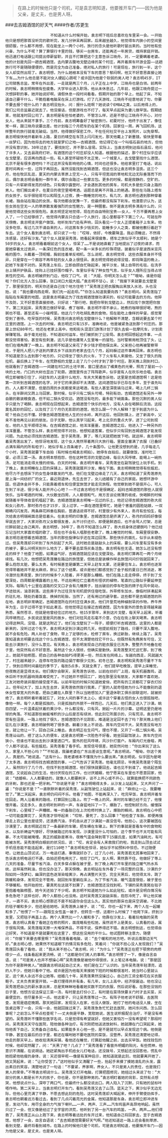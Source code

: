 > 在路上的时候他只是个司机，可是袁志明知道，他要推开车门——因为他是父亲，是丈夫，也是男人呀。

###去吉姆酒馆的好天气
####作者/苏更生

						不知道从什么时候开始，袁志明下班后总喜欢在车里呆一会。一开始他只是想把那首没听完的歌听完，发几分钟呆再回家。后来越坐越久，他觉得车内狭小的空间里很舒服，什么都不用想，现在能坐上一两个小时。旅行的念头是他听歌时冒出来的。当时他有些兴奋，为什么不呢？算了算银行卡里的钱，够买一台房车，还能再还一年房贷，维持家庭开销。他迅速打电话跟公司提出停薪留职，并且不打算把这个主意告诉江晓舟，对，一定要瞒着老婆。他的计划是先回一趟吉姆酒馆，去内蒙古腹地戈壁边缘的某个村庄，再开着房车环游全国——这趟旅行可不是随随便便的，而是完全为自己准备，绝对私人的旅行！可是现在，旅行到一半，这个女人却突然出现了。袁志明想，为什么她根本没有下车的意思？郁闷啊，他又不好意思直接让她下车……为什么他总是不能对女人硬起心肠呢？或许因为他是个软弱的男人吧？袁志明45岁，IT公司销售总监，常年在外出差，一走就是两三个月，儿子正在上中学，江晓舟也是白领。前两年的时候，袁志明稍微有些疲惫。大学毕业进入职场，他从未休息过。几年前，他跟江晓舟提过一次想辞职的事，她开始说好啊，请假休息一段时间看看。假期开始的那个早上，他起了床，不知道自己要干什么，干脆抱着电脑呆在床上打游戏。打了几天游戏，江晓舟不经意地说了句，你要不要去报个班什么的？袁志明没抬头，问：报什么班啊？她说读个EMBA之类，以后用得上的，我们公司总监最近就去了。他没接话，但是游戏也不打了，每天早点起床为妻儿做早饭。假期结束，他就准时回公司了。袁志明是有些怕老婆的，不管怎么样，还是不想让江晓舟不开心，对付女人，他从来就不拿手。三个月前，袁志明筹备好了秘密旅行。初夏时分，他终于出发了，像往常一样，跟江晓舟说要出差。他计划每三个月把车扔在某个机场，回家住一周，再飞回机场，这样整年的旅行就毫无破绽。当然，他得做好保密工作，不在任何社交平台上发照片，以免穿帮。袁志明愉快地开着新车上路，夏日的晴空在车顶上闪闪发光，那天他戴上了新墨镜，愉快里带着一丝梦幻，因为他将去的地方就是梦幻之地——吉姆酒馆。他记得它在一个叫临石县的地方，但他并没有意识到，30年过去了，要找到它，并不那么容易。实际上，当袁志明到达临石县后，他问了许多人，又去县政府打听，有酒馆的这个村庄却没人知道。根据他的描述，那个村庄似乎应该在戈壁里，应该再向西走一些。有人甚至怀疑他不太正常，一个城里人，去戈壁里找什么酒馆，北京不是有很多酒吧吗？不过这并没有影响他的心情，时间也还很多。他给家里打了电话，说出差时间再长一些，过阵子再回去。虽然没能找到吉姆酒馆，但这也没让袁志明多沮丧。这三个月，他在牧区乱逛，夏天的内蒙古草原上空无一人，只有平坦宽阔的草地和无边无际垂落而下的云，偶尔袁志明会看到一群牛羊，偶尔会路过一些蒙古包。更多的时候，都是寂静的，空旷的，只有一片崭新得发亮的绿色。只有偶尔露营时，才会遇到其他的房车，司机大多是些只身上路的男人。他们搬出桌子，在夏日的夜空里喝啤酒，话题总是离不开路上的艳遇。那些在马路上搭车的女孩子，似乎很轻易可以和陌生人过夜，换一晚睡觉的地方。有几次，袁志明也遇到那种穿着长裙，独自站在路边的女孩，每次他都会犹豫一下，但最终都没有踩下刹车。他潜意识认为，这些女孩在空无一人的草原散发着强烈的女性魅力，是一种圈套。倒不是袁志明多清高什么的，只是他觉得这些女孩很危险。袁志明坚定地觉得，现在的自由特别宝贵——女人，千万不要再惹上女人了，一个已经够烦了。他觉得内蒙古只合适一个人旅行，连心里都容不下第二个人。可就在昨天傍晚，袁志明支开窗户做饭。他听到车门处有声响，回头看见一个女人正提着箱子上车来。他没多吃惊，有过几次不请自来的人，问这房车多少钱买的，能睡多少人之类，都被他敷衍着赶下车去。这个女人看到袁志明，却只说了一句：“哎呀，侬好，今晚要降温，我必须睡这，不然得冻感冒。还好有沙发。”这个女人就是吴秀莲。她看起来很疲惫，搭车之旅似乎不太顺利，她是个50岁的女人。袁志明看着眼前这个女人，惊呆了……不是说她直截了当地提出了过夜的请求，而是她穿着太过诡异，一条深红色的连衣裙，配一条一米多长的珍珠项链，披着似乎是波西米亚风格的围巾，头戴着一顶呢帽，胸前挂着单反相机。怎么说呢，袁志明觉得，这些衣服本身并不怪异，只是穿在一个面容不再年轻的女人身上很怪异。袁志明觉得她说得没错，即将降温的晚上，赶她下车是不对的。吴秀莲上车后，立即自顾自忙碌起来，摊平沙发，铺上自带的毛毯，在洗手台上铺开护肤品，挂钩上已挂好围巾帽子。车里似乎有了种女性气息，似乎女人理所应当得占领男性的空间。袁志明被挤到门边，他叹了口气，说：“大姐，你明天怎么走？”“哦呦，谁是你姐啦？你们北方人怎么回事，张口闭口大姐大姐。”袁志明不甘心，说：“我接下来就要去戈壁里了，那里很苦的，明天你还是自己找个地方住吧？”吴秀莲正把衣服掏出来放入水池，头也没抬，说：“我也要向西走啊，我们先一起走呗。”“你怎么知道我要向西？”袁志明问。吴秀莲指了指贴在车厢里的地图，这是袁志明最近为了找吉姆酒馆做功课买的，标记可能要去的方向。他猝不及防，又不好意思直接拒绝，只好说：“那行吧，我把你带到戈壁边上，然后找个旅馆把你放下。第二天起床，吴秀莲已做好早餐，煮了咖啡。袁志明不得不承认，她煮的咖啡很好喝，熬的粥也不错，甚至还有一小碟榨菜。他这几个月吃胡乱煮的食物，现在能吃上像样的早餐，感觉胃受到了善待。吃早饭的时候，吴秀莲问袁志明去戈壁做什么？他解释不清楚，含糊说要去某个村庄里的酒馆。上一次去的时候，袁志明还只有15岁。准确地说，他是被紧急送到那个村庄的。那是上世纪80年代，他还在老家上高中。他和街头混混们游荡计划了很久去偷一批摩托车，计划卖掉赚笔钱。由于毫无经验，不知道如何运车，他们被抓到了公安局。袁志明回想起这件事，一点都没觉得害怕，甚至有些刺激，这几乎是他庸常人生里唯一的冒险。当时警察用枪顶住了头，让他们在墙角蹲了一晚上。袁志明不知道父亲花了多少钱才把他保出来。父亲担心他再被警察带走，于是托人把儿子送到内蒙古乡下战友的老家去住几个月，起码躲过这件事再回来。袁志明也不知道是怎么去到那个地方的，只记得坐了很久的火车，下了火车有人来接他，又坐了很久的拖拉机，最后换上了牛车，在荒野般的戈壁上走了几个小时才到了那个村庄。那天晚上刚到村口，他就看到了吉姆酒馆——一间建在村口的土坯平房，窗口里透出了橘黄色的光晕，照亮了屋前一小块的土地，门口的大树也显出了轮廓。酒馆里传出了阵阵歌声，似乎是有人在欢乐地合唱。袁志明立即被吸引住了，问赶车的人这是什么地方，车夫大笑着告诉他，这里是吉姆酒馆啊！这是他第一次听到吉姆酒馆的名字，对于它的来源却不太清楚。这间酒馆似乎已存在多年，至于谁先叫的，人人都不清楚，但是四周的乡民都爱来这喝酒，有些人甚至深夜骑马过来，喝上几杯二锅头，在半醉间又跨上马回家。那时候，似乎只有二锅头可喝，特别有劲，吉姆酒馆还有另外一种自酿的散装粮食酒，但不如二锅头受欢迎。酒馆没有吃的，最多能下碗面条。那些沉默的男人似乎只是为了喝醉。袁志明现在回想起来，吉姆酒馆个快乐的地方，没有人会在喝醉后流泪。这段莫名其妙的回忆，以及找了三个月仍无影踪的酒馆，他怎么跟一个外人解释？至于到底为什么呢？他自己也不懂。好像吉姆酒馆是他人生的分水岭，离开这后，他回到镇上，进了新高中，父亲不准他再见以前的朋友。日子无聊，他认真学习起来，考上北京的重点大学，进了公司到现在，他的人生平顺得乏味。在吉姆酒馆之前，他浑浑噩噩，吉姆酒馆之后，他进入了一种另外的浑浑噩噩。不管怎么样，袁志明觉得不对劲，他想知道答案，但似乎只有回到吉姆酒馆才能发现问题。为此他必须找到吉姆酒馆。至于吴秀莲，算了，等几天就把她放下吧。就这样，袁志明带着吴秀莲出发了。他惊讶地发现，这个女人竟然带着两只大旅行箱，里面全塞满了衣服（已叠好占满车厢内的所有柜子），她似乎有上百条裙子，几十条围巾。让他更没想到的是，几乎每走几个小时，吴秀莲就要下车自拍（有时候也喊袁志明拍）。她停车自拍后，就要做饭，准时吃三餐，必须三菜一汤。袁志明本想抱怨，但在这种荒凉的戈壁边缘，每日大风呼啸，能喝上一碗热汤，足可抵消走得太慢的烦恼。白天的时候，袁志明开着车，吴秀莲坐在副驾驶位上玩手机。到了晚上，袁志明睡在上层的床铺上，吴秀莲就展开沙发，睡在下面。袁志明稍微觉得有些尴尬，他尽力不去想床下的女性身体散发的气息。他们在戈壁边缘走了几天，袁志明知道了吴秀莲原先是上海一间纺织厂的女工，最近刚退休，先生去世了，女儿结婚有了自己的家庭。她想环游中国，但退休金并不多，只能靠着搭车和住便宜旅馆才能走完旅程。他觉察到她不是很开心，可人生到了半途，很少有人能开开心心吧？——不过袁志明也不是很确定，起码吉姆酒馆的那些人就很快乐。当年喝酒的时候，大伙散坐四周，人人都很和气，用方言谈论微薄的收成，快喝醉的时候就随着半导体收音机唱起了歌。吉姆酒馆是袁志明唯一见过的乐土，他还记得吉姆酒馆的弥大叔和女儿弥月，那时弥月也才15岁，没上过学，一直在酒馆里帮忙，她是个害羞的圆脸姑娘，一双眼睛闪闪发亮，两条麻花辫垂在胸前，普通话说得不好。村里很少有外来人，弥月有些怕生，每次给袁志明端碗面总是低着头。在袁志明的印象里，吉姆酒馆总是挤满了人，弥月的妈妈好像很早就去世了，大家对弥月父女都很友善，从不讨价还价。即便是醉酒后，也不会骂人打架，总是烂醉前就让自己离开。袁志明想，30年了，弥月不知道怎么样了，弥大叔身体还硬朗吗？他已经忘记当时大家喜欢唱的歌了，现在也不会有人唱那些老歌了。晚上睡觉的时候，车厢里很安静，袁志明总是想着吉姆酒馆，当年的那些旋律似乎还在耳边回荡，那些快乐的面孔，似乎从未褪色过。但吴秀莲却只听到了车外刮起了大风，这时她总是敲敲头上的床板，要么问车里有没有多余的被子，要么问明天到什么地方了，要不要去菜场买条活鱼。袁志明有些无语，她怎么还没有想走的样子？他查了地图，如果运气好，吉姆酒馆就应该在戈壁深处。袁志明打算再花一两个月继续找。有几次，他想把吴秀莲撇在路边的旅馆里，但她总是装模作样去旅馆问问价钱就回来了，要么抱怨太脏，要么太贵，有时候甚至是嫌第二天早上赶车太累，还是要住车上。袁志明也逐渐觉得带着她并不是太麻烦，默认了这个结果。或许是他们都感觉到了金子般的夏日已然消逝，寒冷潜伏在黑夜里，旅行的时候多个人陪着，并不是那么糟糕。他们在路上走走停停，终于到了戈壁深处，四周都是裸露着的土地，不远处稀拉伫立着奇形怪状的植物，笔直的公路似乎要延伸至天际。每隔几十公里在道路的交叉口才会有几幢房子，挂出破旧的停车吃饭的牌子在风中晃动，字迹拙劣，油漆剥落。这些房子为过往货车司机提供住宿吃饭，外带修车加水，像临时拼凑起来的驻扎地，随处扔着饭盒、换掉的轮胎，当然了，还有用过的避孕套。这些都不是吉姆酒馆的所在地，袁志明非常确定。吉姆酒馆所在的村庄住满乡民，他们开垦荒地种植耐旱的作物，养牛养羊为生，日子过得不至于如此凑活。但他觉得正在接近吉姆酒馆，因为车窗外的景色变得越来越熟悉，虽然苍凉，但就是他曾经住过的地方。他15岁那年，来到这片戈壁，每天早上起来，听着风呼啸而过。乡民说这里是风的故乡，他们对狂风走石毫不介意，仍在在街上聊天喝茶。袁志明记得这种风，没错，就是这附近了。他们在戈壁玩了一阵子，顺便打听吉姆酒馆。这里的人都是新来的，没听过这个名字。袁志明决定到沙漠边转几天，他提前规划了路线，只要不深入腹地，就不会有危险。两人补给了食物，带上了足够的水，检修了房车，换过新胎，继续上路了。吴秀莲知道袁志明要去找这个什么吉姆酒馆，但不太清楚他找它干什么，但既然有免费房车可住，又能去沙漠旅行，没什么意见。有天晚上，袁志明发现自己的脏衣服全已洗净，整整齐齐地叠在柜子里，他突然有点不好意思。虽然这个女人很烦，但确实是勤快。吴秀莲整天忙这忙那，到了晚上，她就开始修图，把自己的各种自拍PS得更美一些，然后发在网络上。车越向西走，风就越大了，村庄越来越少，连停车吃饭的路边餐厅都很少见到。初冬已至，袁志明和吴秀莲尽量不下车了，快到日照时间最短的季节了，每到5点多，天就全黑了，他们提早吃晚饭，提早上床睡觉，但夜晚还是显得太长。他们偶尔会聊天，吴秀莲告诉他，以前在纺织厂上班，每天机器轰鸣，退休后听不到机器响简直难受死了。不过她并不想回工厂，她在那里没有朋友，大家都不喜欢她，工友对她奇装异服的接受度不高。以前年轻的时候只知道她爱俏，把所有的工资都花了穿衣打扮上。但年纪大了，加上先生去世，吴秀莲依然我行我素，厂里的人就奇怪她为什么不能像别的退休女性穿宽大的外套，把自己藏在人群里？所以当她想加入厂里退休职工俱乐部联谊时，就被拒绝了。袁志明听着听着就忘了，对女人间的事不太上心，或许这个穿着古怪的女人也很孤独吧，像他一样。每个人都是孤独的，只是孤独的外貌不一样而已。几天后，他们真正进入了沙漠。眺目四望，一片温柔起伏着的黄沙中，什么都没有，只有风，掀起一片片的沙幕，证明这里仍是地球的角落。不知道那些蜿蜒堆积的沙山后是否有绿洲，但此刻它所展示的，只有荒凉。袁志明不禁有些沮丧，一路上他找了很久，吉姆酒馆仍不见踪影，难道是注定回不去了吗？那天晚上他们驻扎在沙漠里，袁志明破例喝了很多酒，躺着沙发上不说话。房车内空间不大，吴秀莲没有地方坐，就让他让一下，回自己床上睡去。袁志明正在生闷气，理也不理，又开了一瓶二锅头喝。吴秀莲讪讪的，搭了这么久的便车，这是袁志明第一次脸色不好看，她坐回副驾驶上。房车内空间狭小，但谁也不能出去到沙漠里透口气，窗外的狂风呼啸，风沙扑打窗户。车厢内灯光昏暗，两个人都不说话，有些尴尬。吴秀莲看了看手机，发现信号很差，她突然问他：“你出来玩了这么久，家里人不担心吗？”“不知道，我骗老婆在广东出差谈生意呢。”袁志明说。“喔呦，你这个男人，真是的。”她说道。“这有什么，我老婆根本不懂我为什么要出来。”袁志明说。似乎因为是喝了太多酒，袁志明将找吉姆酒馆的事，一口气告诉了吴秀莲。他毫无顾忌，毕竟吴秀莲是个陌生人，虽然同行了几个月，但找不到吉姆酒馆，他们很快就要回去，谁也见不到谁了。他说起吉姆酒馆，又说起自己的生活，他讨厌现在的工作，也讨厌婚姻，他宁愿呆在车里也不愿意回家，他说：“结婚嘛，人人都要结的，就像人人都要刷牙，谈不上开心或不开心，就算能换把不同颜色的牙刷，那也还是一把牙刷。”“你说是不是？”袁志明喝得太多，从沙发上站起来，又大声问了一遍：“你说是不是？”一直默默听着的吴秀莲，从副驾驶位上站起来，说：“麻烦让一让，我要睡觉了。”第二天起床，袁志明仍闷闷不乐。他看了地图，不能再深入了。吃完早饭，袁志明开着车往回走。两人沿着来的路线，打算回到公路上。吹了一晚上的风，来时的车辙已经不见了，他慢慢开着。没走多久，袁志明听到砰的一声，车身猛地抖了一下，爆胎了。他控制好方向，缓慢踩下刹车，心里喊了一声糟糕，唯一的备胎已在上次检修时换上了。爆胎的瞬间，袁志明在心中把一切可能盘算完了，吴秀莲才惊呼起来：“哎呀，要死了，怎么回事？”他检查了车胎，即便再强撑走上百公里也是徒劳，还浪费汽油，手机自从进了沙漠就一直没信号。他担心，这次要被困在沙漠里了。袁志明就近找了一条最新的车辙，把车横在车辙上。剩下的事就是查看车中的食物和水，以及祈祷运气够好，尽快被路过的车发现。沙漠里没什么可怕的，这个季节也不太可能有风暴，不太可能被掩埋。真正的威胁是寒冷，夜晚气温会降到零下15摄氏度，如果汽油耗光，有可能被冻死。吴秀莲明白眼前的状况后，说：“哎，肯定会有人来救我们的啦，我走到山顶去试试手机信息能不能连起来，是打110吧？”袁志明有些惊讶，她似乎不如预料中惊恐。不过随便吧，让她去山顶试试，万一电话打通，事情就好办了。过了几小时，吴秀莲若无其事地回来了，告诉袁志明电话打不通，自拍还把电用光了。他叹了口气，女人啊，果然靠不住。他做好了等上几天的准备，尽量节省汽油，白天多穿点躲在被子里，到了晚上再打开车里的独立暖气热水系统，这样虽然耗油，但也没办法了。那天傍晚，袁志明站在车外看了一场完整的日落，沙漠的夕阳如同一场梦幻，幽深的蓝色逐渐染暗黄沙，再占满整片天空。完全天黑后，他觉得太冷，跳了跳暖和身体，发现完全不管用，就回到车里躺在床上。为了节省汽油，暖气温度很低，被子里也不够暖和。他开始担忧，要真死在这就不划算了，吉姆酒馆还没找到呢。下铺的吴秀莲窝在毯子里抱着电脑修图，她今天还拍了不少呢。袁志明不知道她为什么如此轻松，或许是没明白情况有多危急吧？这样也好，两个人都担心也没用。这时吴秀莲又敲敲床板，抱怨冷死了，早让他买被子，一直不买。袁志明心想那还不是不知道你会住这么久。其实他的那床也是床空调被，不比她的毯子暖和多少，但还是给她吧。吴秀莲换上被子，说：“哎，你也一起下来，两个人在一起暖和多了。”他愣了一下——跟陌生女性盖一被子，但转念一想，这都什么时候了？他爬下床，挤到沙发里，又把毯子再盖上去。两个人果然比一个人暖和多了。他靠在沙发上，看着玩电脑的吴秀莲，袁志明认真看了看她正在修的照片，面庞略有些松弛，虽然说不上是美女，认真看的话，属于很有风情。吴秀莲每天擦一大堆保养品，不得不说，保养得还不错。袁志明想到这，也觉得自己好笑，不知道是不是就要死在这里了，想这些没用的干什么。他试图转移注意力，随便问：“你接下来要去哪里啊？”吴秀莲看着电脑，说：“去个暖和的地方吧，听说云南那边天气好。”袁志明心想，她果然不知道眼下的情况有多危险，笑着问：“你就不担心没人发现我们？”吴秀莲回头看了看他，说：“我从来不担心。”袁志明，问：“为什么？”吴秀莲正在把下颚旁的肉修得少一点，线条看起来更流畅，说：“这都是你们男人的事啊。”袁志明愣了一下，像是自言自语，说：“可是男人也并不想操心啊”吴秀莲像是被他吵得很烦，关上笔记本电脑，说：“那是因为你不是那种男人。”她跟袁志明说起自己丈夫，他们是在工厂认识的。当年吴秀莲年轻漂亮，追的人不少，但她只看中了他。或许是因为他每天来接她下班的时候都很准时，她当时心里就认定，这个男人永远不会让她等。结婚几十年，吴秀莲果然没操过心，自己的工资全都花在买衣服鞋子。丈夫负责家里开销，一直打理得井井有条，有几年，女儿上高中，经济很窘迫。他也没让吴秀莲把自己的薪水拿出来，总是笑眯眯地看着她买数不完的衣服，然后说好看。在那些没钱的日子里，他想方设法保证三菜一汤，有时是去打份小工，有时是在菜场快要关门时才去买菜，买最便宜的，但尽量多买一点。他这辈子，只让吴秀莲等过一次。有阵子他老说不舒服，去医院查，发现是癌症晚期。那天她回家，发现没人在家，也没人做饭，她打了他的电话没人接，坐在饭桌边等了一会，只有一会，他就回拨过来了。吴秀莲急急忙忙赶去医院，她问东问西，怎么回事呢？之前怎么不早点检查呢？——丈夫倒是平静，宽慰她说，医生说积极配合治疗，不是没有希望的。吴秀莲听不懂那些医学名词，只是觉得有希望就好，但她又害怕万一没有希望呢？那段时间，吴秀莲天天守在医院，陪他做各种治疗。有次刚把他送进放射科，她就蹲在门口哭起来，她怕他丢下自己，又责备自己自私，如果能多关心他一些，是不是就可以早点发现这个病。他倒是平静，甚至在最后的日子里，都还在嘱咐她不要吃医院的菜饭，没营养。吴秀莲还清楚地记得，他走的那天早上。她收拾清爽床铺，看他还在睡觉，打算趁他醒之前，出去买早饭。她找钱包的时候，他却突然醒了，问：“天黑了吧？几点了？”吴秀莲看了看窗外明媚的阳光，有些慌神，他意识不清醒，在说胡话。她赶紧掏出手机给女儿打电话，还没拨号，又想起还没回答他，慌乱中她抱紧他枯瘦的身体，说：天还很早呢——像是有某种启示，她知道就是此刻，他就要离开她了，她又哭起来，说：“让你受苦了。”这时他似乎又清醒了一些，抬起手来摸了摸她凌乱的头发，露出素日的笑容，清楚地说了一句话：“不要紧，养家啊，养女人，不只是男人的责任，也是我们男人的荣幸。”不等袁志明说什么，吴秀莲又打开电脑，打算把图修完，她扭过头来说了句：“大部分的男人都是长不大的孩子，你也是，你不是那种男的。”袁志明盯着她的背影，突然有点想哭，他想说点什么，深呼了两口气，但最终什么都没说出口。两人陷入了沉默，只有她的鼠标咔嗒作响。第二天早上，当袁志明打开车门，看到吴秀莲又去了山顶。蓝天之下，黄沙似乎无边无际，但他心里充满了平静，不愿去想此刻的危险。这时吴秀莲却大喊起来，伸开手臂使劲挥手，袁志明也朝着远方看过去，看到了几点闪着亮光的金属，他知道那是车身。袁志明立即冲进车里，发动汽车，用尽全身的力气按下喇叭……一声、两声、三声……汽车鸣笛声高昂地响起。虽然只过了一会，但又像是经过了全宇宙的洪荒，他听到了另一台汽车的鸣笛，一声、两声……他们得救了，吴秀莲正从山上跑下来，袁志明等着远处的车开过来，他知道自己将回家去，至于吉姆酒馆，他想了一会，自言自语说：“去吉姆酒馆需要好天气啊。”他还知道这一路上还会看到草原、看到戈壁，最终将看到城市。在路上的时候他只是个司机，可是袁志明知道，他要推开车门——因为他是父亲，是丈夫，也是男人呀。			  		